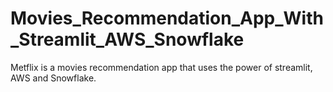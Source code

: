 # Movies_Recommendation_App_With_Streamlit_AWS_Snowflake
Metflix is a movies recommendation app that uses the power of streamlit, AWS and Snowflake.
